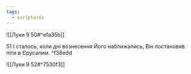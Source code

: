 ```yaml
---
tags:
  - scriptures
---
```


![[Луки 9 50#^efa35b]]

51 І сталось, коли дні вознесення Його наближались, Він постановив піти в Єрусалим. ^f38edd

![[Луки 9 52#^7530f3]]